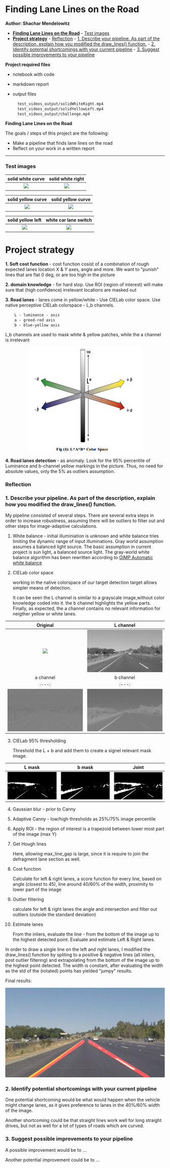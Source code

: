 # **Finding Lane Lines on the Road** 

**Author: Shachar Mendelowitz**

- [**Finding Lane Lines on the Road**](#finding-lane-lines-on-the-road)
                - [Test images](#test-images)
- [**Project strategy**](#project-strategy)
                - [Reflection](#reflection)
                - [1. Describe your pipeline. As part of the description, explain how you modified the draw_lines() function.](#1-describe-your-pipeline-as-part-of-the-description-explain-how-you-modified-the-drawlines-function)
                - [2. Identify potential shortcomings with your current pipeline](#2-identify-potential-shortcomings-with-your-current-pipeline)
                - [3. Suggest possible improvements to your pipeline](#3-suggest-possible-improvements-to-your-pipeline)

**Project required files**

* notebook with code
* markdown report
* output files 

        test_videos_output/solidWhiteRight.mp4
        test_videos_output/solidYellowLeft.mp4
        test_videos_output/challenge.mp4


**Finding Lane Lines on the Road**

The goals / steps of this project are the following:
* Make a pipeline that finds lane lines on the road
* Reflect on your work in a written report


[//]: # (Image References)

[image1]: ./examples/grayscale.jpg "Grayscale"

[//]: # (Image References)

[cielab]: images/CIELAB.png

---

### Test images

| solid white curve                    | solid white right                    |
| :----------------------------------: | :----------------------------------: |
| ![](test_images/solidWhiteCurve.jpg) | ![](test_images/solidWhiteRight.jpg) |

| solid yellow curve                    | solid yellow curve                     |
| :-----------------------------------: | :------------------------------------: |
| ![](test_images/solidYellowCurve.jpg) | ![](test_images/solidYellowCurve2.jpg) |

| solid yellow left                    | white car lane switch                   |
| :----------------------------------: | :-------------------------------------: |
| ![](test_images/solidYellowLeft.jpg) | ![](test_images/whiteCarLaneSwitch.jpg) |


# **Project strategy**

**1. Soft cost function** - cost function cosist of a combination of rough expected lanes location X & Y axes, angle and more. We want to "punish" lines that are flat 0 deg, or are too high in the picture

**2. domain knowledge** - for hard stop. Use ROI (region of interest) will make sure that (high confidence) irrelevant locations are masked out

**3. Road lanes** - lanes come in yellow/white - Use CIELab color space. Use native perceptive CIELab colorspace - L,b channels. 

        L - luminance - axis
        a - greed-red axis
        b - blue-yellow axis

L,b channels are used to mask white & yellow patches, while the a channel is irrelevant

<div style="text-align:center" markdown="1">

![alt text][cielab]

</div>


**4. Road lanes detection** - as anomaly. Look for the 95% percentile of Luminance and b-channel yellow markings in the picture. Thus, no need for absolute values, only the 5% as outliers assumption.


### Reflection

### 1. Describe your pipeline. As part of the description, explain how you modified the draw_lines() function.

My pipeline consisted of several steps. 
There are several extra steps in order to increase robustness, assuming there will be outliers to filter out and other steps for image-adaptive calculations. 

1. White balance - initial illuminiation is unknown and white balance tries limiting the dynamic range of input illuminations. Gray world assumption assumes a balanced light source. The basic assumption in current project is sun light, a balanced source light. The gray-world white balance algorithm has been rewritten according to [GIMP Automatic white balance](https://pippin.gimp.org/image-processing/chapter-automaticadjustments.html)

2. CIELab color space

    working in the native colorspace of our target detection target allows simpler means of detection. 

    It can be seen the L channel is similar to a grayscale image,without color knowledge coded into it. the b channel highlights the yellow parts. Finally, as expected, the a channel contains no relevant information for neigther yellow or white lanes.


<div style="text-align:center" markdown="1">


| Original                             | L channel                  |
| :----------------------------------: | :------------------------: |
| ![](test_images/solidYellowLeft.jpg) | ![](images/L_channel3.png) |
| a channel                            | b channel                  |
| :---:                                | :---:                      |
| ![](images/a_channel3.png)           | ![](images/b_channel3.png) |

</div>


3. CIELab 95% thresholding 
    
    Threshold the L + b and add them to create a signel relevant mask image. 

| L mask                  | b mask                  | Joint                    |
| :---------------------: | :---------------------: | :----------------------: |
| ![](images/L_mask3.png) | ![](images/b_mask3.png) | ![](images/Lb_mask3.png) |

4. Gaussian blur - prior to Canny 
6. Adaptive Canny - low/high thresholds as 25%/75% image percentile
7. Apply ROI - the region of interest is a trapezoid between lower most part of the image (max Y)
8. Get Hough lines

    Here, allowing max_line_gap is large, since it is  require to join the defragment lane section as well.

9. Cost function 

    Calculate for left & right lanes, a score function for every line, based on angle (closest to 45), line around 40/60% of the width, proximity to lower part of the image

10. Outlier filtering

    calculate for left & right lanes the angle and intersection and filter out outliers (outside the standard deviation)

11. Estimate lanes

    From the inliers, evaluate the line - from the bottom of the image up to the highest detected point. 
    Evaluate and estimate Left & Right lanes.
    

    
In order to draw a single line on the left and right lanes, I modified the draw_lines() function by spliting to a positive & negative lines (all inliers, post outlier filtering) and extrapolating from the bottom of the image up to the highest point detected. The width is constant, after evaluating the width as the std of the (rotated) points has yielded "jumpy" results.

Final results:

![alt text](images/annotated3.png)


### 2. Identify potential shortcomings with your current pipeline


One potential shortcoming would be what would happen when the vehicle might change lanes, as it gives preference to lanes in the 40%/60% width of the image.

Another shortcoming could be that straight lines work well for long straight drives, but not as well for a lot of types of roads which are curved.


### 3. Suggest possible improvements to your pipeline

A possible improvement would be to ...

Another potential improvement could be to ...
